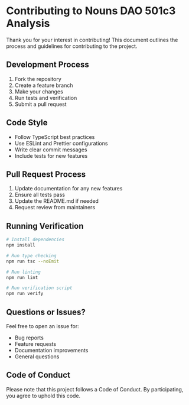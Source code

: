 # Contributing to Nouns DAO 501c3 Analysis

Thank you for your interest in contributing! This document outlines the process and guidelines for contributing to the project.

## Development Process

1. Fork the repository
2. Create a feature branch
3. Make your changes
4. Run tests and verification
5. Submit a pull request

## Code Style

- Follow TypeScript best practices
- Use ESLint and Prettier configurations
- Write clear commit messages
- Include tests for new features

## Pull Request Process

1. Update documentation for any new features
2. Ensure all tests pass
3. Update the README.md if needed
4. Request review from maintainers

## Running Verification

```bash
# Install dependencies
npm install

# Run type checking
npm run tsc --noEmit

# Run linting
npm run lint

# Run verification script
npm run verify
```

## Questions or Issues?

Feel free to open an issue for:
- Bug reports
- Feature requests
- Documentation improvements
- General questions

## Code of Conduct

Please note that this project follows a Code of Conduct. By participating, you agree to uphold this code. 